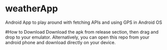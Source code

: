 # weatherApp
Android App to play around with fetching APIs and using GPS in Android OS

#How to Download
Download the apk from release section, then drag and drop to your emulator. Alternatively, you can open this repo from your android phone and download directly on your device.
